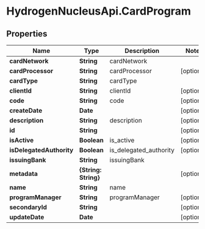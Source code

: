# HydrogenNucleusApi.CardProgram

## Properties
Name | Type | Description | Notes
------------ | ------------- | ------------- | -------------
**cardNetwork** | **String** | cardNetwork | 
**cardProcessor** | **String** | cardProcessor | [optional] 
**cardType** | **String** | cardType | 
**clientId** | **String** | clientId | [optional] 
**code** | **String** | code | [optional] 
**createDate** | **Date** |  | [optional] 
**description** | **String** | description | [optional] 
**id** | **String** |  | [optional] 
**isActive** | **Boolean** | is_active | [optional] 
**isDelegatedAuthority** | **Boolean** | is_delegated_authority | [optional] 
**issuingBank** | **String** | issuingBank | 
**metadata** | **{String: String}** |  | [optional] 
**name** | **String** | name | 
**programManager** | **String** | programManager | [optional] 
**secondaryId** | **String** |  | [optional] 
**updateDate** | **Date** |  | [optional] 


